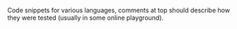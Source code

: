 Code snippets for various languages, comments at top should describe how they were tested (usually in some online playground).